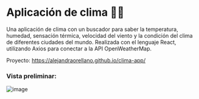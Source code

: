 # Aplicación de clima 👩‍💻
Una aplicación de clima con un buscador para saber la temperatura, humedad, sensación térmica, velocidad del viento y la condición del clima de diferentes ciudades del mundo.
Realizada con el lenguaje React, utilizando Axios para conectar a la API OpenWeatherMap.

Proyecto: https://alejandraorellano.github.io/clima-app/

<h3> Vista preliminar: </h3>

![image](https://user-images.githubusercontent.com/90290000/156273989-c8cb66c5-00ef-4dc3-a234-ad2e1bcdea28.png)

